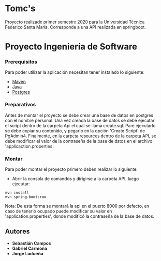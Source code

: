# Tomc's

Proyecto realizado primer semestre 2020 para la Universidad Técnica Federico Santa María. Corresponde a una API realizada en springboot.


# Proyecto Ingeniería de Software

### Prerequisitos

Para poder utilizar la aplicación necesitan tener instalado lo siguiente:

* [Maven](https://maven.apache.org/)  
* [Java](https://www.oracle.com/technetwork/java/javase/downloads/jdk8-downloads-2133151.html) 
* [Postgres](https://www.postgresql.org/download/)

### Preparativos
Antes de montar el proyecto se debe crear una base de datos en postgres con el nombre personal. Una vez creada la base de datos se debe ejecutar el script dentro de la carpeta Api el cual se llama create.sql. Pare ejecutarlo se debe copiar su contenido, y pegarlo en la opción 'Create Script' de PgAdmin4. Finalmente, en la carpeta resources dentro de la carpeta API, se debe modificar el valor de la contraseña de la base de datos en el archivo 'applicaction.properties'.

### Montar
Para poder montar el proyecto primero deben realizar lo siguiente:
* Abrir la consola de comandos y dirigirse a la carpeta API, luego ejecutar:
```
mvn install
mvn spring-boot:run
```
Nota: De esta forma se montará la api en el puerto 8000 por defecto, en caso de tenerlo ocupado puede modificar su valor en 'application.properties', donde modificó la contraseña de la base de datos.

## Autores

* **Sebastián Campos** 
* **Gabriel Carmona**
* **Jorge Ludueña**



